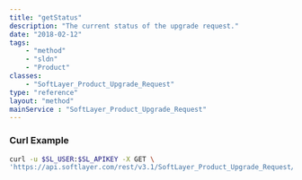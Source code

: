```yaml
---
title: "getStatus"
description: "The current status of the upgrade request."
date: "2018-02-12"
tags:
    - "method"
    - "sldn"
    - "Product"
classes:
    - "SoftLayer_Product_Upgrade_Request"
type: "reference"
layout: "method"
mainService : "SoftLayer_Product_Upgrade_Request"
---
```


### Curl Example
```bash
curl -u $SL_USER:$SL_APIKEY -X GET \
'https://api.softlayer.com/rest/v3.1/SoftLayer_Product_Upgrade_Request/{SoftLayer_Product_Upgrade_RequestID}/getStatus'
```
